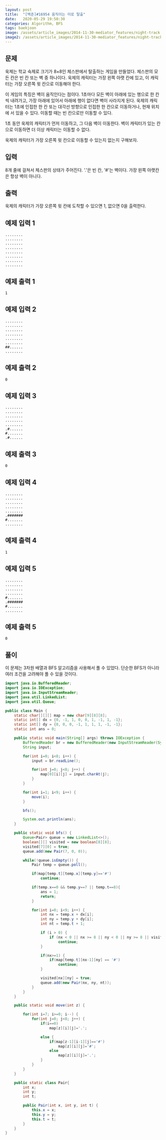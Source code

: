 ```yaml
---
layout: post
title:  "[백준]#16954 움직이는 미로 탈출"
date:   2020-05-29 19:50:30
categories: Algorithm, BFS
tags: baekjoon
image: /assets/article_images/2014-11-30-mediator_features/night-track.JPG
image2: /assets/article_images/2014-11-30-mediator_features/night-track-mobile.JPG
---
```


문제
--------------------

욱제는 학교 숙제로 크기가 8×8인 체스판에서 탈출하는 게임을 만들었다. 체스판의 모든 칸은 빈 칸 또는 벽 중 하나이다. 욱제의 캐릭터는 가장 왼쪽 아랫 칸에 있고, 이 캐릭터는 가장 오른쪽 윗 칸으로 이동해야 한다.

이 게임의 특징은 벽이 움직인다는 점이다. 1초마다 모든 벽이 아래에 있는 행으로 한 칸씩 내려가고, 가장 아래에 있어서 아래에 행이 없다면 벽이 사라지게 된다. 욱제의 캐릭터는 1초에 인접한 한 칸 또는 대각선 방향으로 인접한 한 칸으로 이동하거나, 현재 위치에 서 있을 수 있다. 이동할 때는 빈 칸으로만 이동할 수 있다.

1초 동안 욱제의 캐릭터가 먼저 이동하고, 그 다음 벽이 이동한다. 벽이 캐릭터가 있는 칸으로 이동하면 더 이상 캐릭터는 이동할 수 없다.

욱제의 캐릭터가 가장 오른쪽 윗 칸으로 이동할 수 있는지 없는지 구해보자.

입력
---------------------------

8개 줄에 걸쳐서 체스판의 상태가 주어진다. '.'은 빈 칸, '#'는 벽이다. 가장 왼쪽 아랫칸은 항상 벽이 아니다.

출력
----------------

욱제의 캐릭터가 가장 오른쪽 윗 칸에 도착할 수 있으면 1, 없으면 0을 출력한다.

예제 입력 1 
----------------------

```
........
........
........
........
........
........
........
........
```

예제 출력 1 
------------------------

```
1
```

예제 입력 2
----------------------

```
........
........
........
........
........
........
##......
........
```

예제 출력 2
------------------------

```
0
```

예제 입력 3
----------------------

```
........
........
........
........
........
.#......
#.......
.#......
```

예제 출력 3
------------------------

```
0
```

예제 입력 4
----------------------

```
........
........
........
........
........
.#######
#.......
........
```

예제 출력 4
------------------------

```
1
```

예제 입력 5
----------------------

```
........
........
........
........
#.......
.#######
#.......
........
```

예제 출력 5
------------------------

```
0
```

풀이
--------------------------

이 문제는 3차원 배열과 BFS 알고리즘을 사용해서 풀 수 있었다. 단순한 BFS가 아니라 여러 조건을 고려해야 풀 수 있을 것이다.

```java
import java.io.BufferedReader;
import java.io.IOException;
import java.io.InputStreamReader;
import java.util.LinkedList;
import java.util.Queue;

public class Main {
    static char[][][] map = new char[9][8][8];
    static int[] dx = {0, -1, 1, 0, 0, 1, -1, 1, -1};
    static int[] dy = {0, 0, 0, -1, 1, 1, 1, -1, -1};
    static int ans = 0;

    public static void main(String[] args) throws IOException {
        BufferedReader br = new BufferedReader(new InputStreamReader(System.in));
        String input;

        for(int i=0; i<8; i++) {
            input = br.readLine();

            for(int j=0; j<8; j++) {
                map[0][i][j] = input.charAt(j);
            }
        }

        for(int i=1; i<9; i++) {
            move(i);
        }

        bfs();

        System.out.println(ans);
    }

    public static void bfs() {
        Queue<Pair> queue = new LinkedList<>();
        boolean[][] visited = new boolean[8][8];
        visited[7][0] = true;
        queue.add(new Pair(7, 0, 0));

        while(!queue.isEmpty()) {
            Pair temp = queue.poll();

            if(map[temp.t][temp.x][temp.y]=='#')
                continue;

            if(temp.x==0 && temp.y==7 || temp.t==8){
                ans = 1;
                return;
            }

            for(int i=0; i<9; i++) {
                int nx = temp.x + dx[i];
                int ny = temp.y + dy[i];
                int nt = temp.t + 1;

                if (i > 0) {
                    if (nx < 0 || nx >= 8 || ny < 0 || ny >= 8 || visited[nx][ny] || map[temp.t][nx][ny] == '#')
                        continue;
                }

                if(nx>=1) {
                    if(map[temp.t][nx-1][ny] == '#')
                        continue;
                }

                visited[nx][ny] = true;
                queue.add(new Pair(nx, ny, nt));
            }
        }
    }

    public static void move(int z) {

        for(int i=7; i>=0; i--) {
            for(int j=0; j<8; j++) {
                if(i==0)
                    map[z][i][j]='.';

                else {
                    if(map[z-1][i-1][j]=='#')
                        map[z][i][j]='#';
                    else
                        map[z][i][j]='.';
                }
            }
        }
    }

    public static class Pair{
        int x;
        int y;
        int t;

        public Pair(int x, int y, int t) {
            this.x = x;
            this.y = y;
            this.t = t;
        }
    }
}
```
